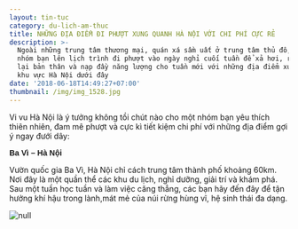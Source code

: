 ```yaml
---
layout: tin-tuc
category: du-lich-am-thuc
title: NHỮNG ĐỊA ĐIỂM ĐI PHƯỢT XUNG QUANH HÀ NỘI VỚI CHI PHÍ CỰC RẺ
description: >-
  Ngoài những trung tâm thương mại, quán xá sầm uất ở trung tâm thủ đô, hãy cùng
  nhóm bạn lên lịch trình đi phượt vào ngày nghỉ cuối tuần để xả hơi, refresh
  lại bản thân và nạp đầy năng lượng cho tuần mới với những địa điểm xung quanh
  khu vực Hà Nội dưới đây
date: '2018-06-18T14:49:27+07:00'
thumbnail: /img/img_1528.jpg
---
```

Vi vu Hà Nội là ý tưởng không tồi chút nào cho một nhóm bạn yêu thích thiên nhiên, đam mê phượt và cực kì tiết kiệm chi phí với những địa điểm gợi ý ngay đưới dây:

<p><span style="font-size:14px;"><span style="font-family:arial,helvetica,sans-serif;"><strong>Ba V&igrave; &ndash; H&agrave; Nội</strong></span></span></p>

Vườn quốc gia Ba Vì, Hà Nội chỉ cách trung tâm thành phố khoảng 60km. Nơi đây là một quần thể các khu du lịch, nghỉ dưỡng, giải trí và khám phá. Sau một tuần học tuần và làm việc căng thẳng, các bạn hãy đến đây để tận hưởng khí hậu trong lành,mát mẻ của núi rừng hùng vĩ, hệ sinh thái đa dạng.

![null]()
